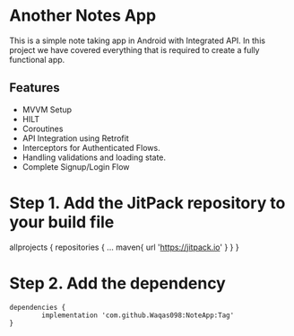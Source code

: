
# Another Notes App

This is a simple note taking app in Android with Integrated API. In this project we have covered everything that is required to create a fully functional app.



## Features

- MVVM Setup
- HILT
- Coroutines
- API Integration using Retrofit
- Interceptors for Authenticated Flows.
- Handling validations and loading state.
- Complete Signup/Login Flow 

# Step 1. Add the JitPack repository to your build file


allprojects {
		repositories {
			...
			maven{ url 'https://jitpack.io' }
		}
	}

# Step 2. Add the dependency

	dependencies {
	        implementation 'com.github.Waqas098:NoteApp:Tag'
	}
